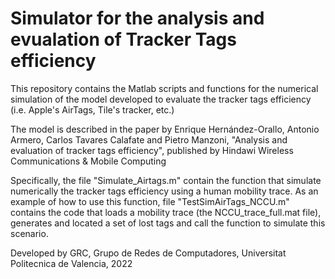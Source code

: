 # Simulator for the analysis and evualation of Tracker Tags efficiency

This repository contains the Matlab scripts and functions for the numerical simulation of the 
 model developed to evaluate the tracker tags efficiency (i.e. Apple's AirTags, Tile's tracker, etc.)

The model is described in the paper by Enrique Hernández-Orallo, Antonio Armero, Carlos Tavares Calafate and Pietro Manzoni, "Analysis and evaluation of tracker tags efficiency", 
published by Hindawi Wireless Communications & Mobile Computing

Specifically, the file "Simulate_Airtags.m" contain the function that simulate numerically the tracker tags efficiency using a human mobility trace. As an example of how to use this function, file "TestSimAirTags_NCCU.m" contains the code that loads a mobility trace (the NCCU_trace_full.mat file), generates and located a set of lost tags and call the function to simulate this scenario.

Developed by GRC, Grupo de Redes de Computadores, Universitat Politecnica de Valencia, 2022
